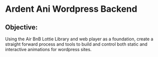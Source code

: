 # Ardent Ani Wordpress Backend

## Objective:

Using the Air BnB Lottie Library and web player as a foundation, 
create a straight forward process and tools to build and control both static and interactive animations for wordpress sites.




